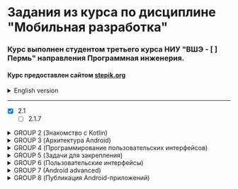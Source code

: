 # Задания из курса по дисциплине "Мобильная разработка"

### Курс выполнен студентом третьего курса НИУ "ВШЭ - [ ] Пермь" направления Программная инженерия.

#### Курс предоставлен сайтом [stepik.org](https://stepik.org/)

<details>
<summary>English version</summary>

# Tasks from the course "Mobile development"

### The course was conducted by a third-year Software engineering student from "HSE-Perm".

#### The course is provided by the website [stepik.org](https://stepik.org/)
</details>

_______________________
- [X] 2.1
    - [ ] 2.1.7
<details>
<summary>GROUP 2 (Знакомство с Kotlin)</summary>
<p>- [X] 2.1</p>
<p>    - [ ] 2.1.7</p>
<p>    - [ ] 2.1.11</p>
<p>    - [ ] 2.1.14</p>
<p>    - [ ] 2.1.15</p>
<p>- [ ] 2.2</p>
<p>    - [ ] 2.2.3</p>
<p>    - [ ] 2.2.6</p>
<p>    - [ ] 2.2.7</p>
<p>    - [ ] 2.3</p>
<p>    - [ ] 2.3.3</p>
<p>    - [ ] 2.3.4</p>
<p>    - [ ] 2.3.8</p>
<p>    - [ ] 2.3.13</p>
<p>- [ ] 2.4</p>
<p>    - [ ] 2.4.2</p>
<p>    - [ ] 2.4.3</p>
<p>    - [ ] 2.4.4</p>
<p>    - [ ] 2.4.5</p>
<p>    - [ ] 2.4.6</p>
<p>    - [ ] 2.4.10</p>
<p>    - [ ] 2.4.11</p>
<p>    - [ ] 2.4.12</p>
<p>    - [ ] 2.4.13</p>
<p>- [ ] 2.5</p>
<p>    - [ ] 2.5.4</p>
<p>    - [ ] 2.5.5</p>
<p>    - [ ] 2.5.6</p>
<p>    - [ ] 2.5.7</p>
<p>    - [ ] 2.5.8</p>
<p>    - [ ] 2.5.9</p>
<p>    - [ ] 2.5.10</p>
<p>    - [ ] 2.5.11</p>
<p>    - [ ] 2.5.12</p>
</details>

<details>
<summary>GROUP 3 (Архитектура Android)</summary>
<p>- [ ] 3.1</p>
<p>    - [ ] 3.1.4</p>
<p>    - [ ] 3.1.5</p>
<p>    - [ ] 3.1.6</p>
<p>    - [ ] 3.1.7</p>
<p>- [ ] 3.2</p>
<p>    - [ ] 3.2.2</p>
<p>    - [ ] 3.2.4</p>
<p>    - [ ] 3.2.9</p>
<p>    - [ ] 3.2.11</p>
<p>- [ ] 3.3</p>
<p>    - [ ] 3.3.8</p>
<p>    - [ ] 3.3.9</p>
<p>    - [ ] 3.3.10</p>
<p>    - [ ] 3.3.12</p>
<p>    - [ ] 3.3.13</p>
</details>

<details>
<summary>GROUP 4 (Программирование пользовательских интерфейсов)</summary>
<p>- [ ] 4.1</p>
<p>    - [ ] 4.1.4</p>
<p>    - [ ] 4.1.10</p>
<p>    - [ ] 4.1.12</p>
<p>- [ ] 4.2</p>
<p>    - [ ] 4.2.3</p>
<p>    - [ ] 4.2.5</p>
<p>    - [ ] 4.2.7</p>
<p>    - [ ] 4.2.9</p>
<p>    - [ ] 4.2.11</p>
<p>    - [ ] 4.2.15</p>
<p>- [ ] 4.3</p>
<p>    - [ ] 4.3.2</p>
<p>    - [ ] 4.3.6</p>
<p>    - [ ] 4.3.7</p>
<p>    - [ ] 4.3.8</p>
<p>    - [ ] 4.3.10</p>
<p>    - [ ] 4.3.11</p>
<p>    - [ ] 4.3.13</p>
<p>    - [ ] 4.3.14</p>
<p>    - [ ] 4.3.15</p>
<p>- [ ] 4.4</p>
<p>    - [ ] 4.4.5</p>
<p>    - [ ] 4.4.7</p>
<p>    - [ ] 4.4.8</p>
<p>    - [ ] 4.4.9</p>
<p>    - [ ] 4.4.10</p>
<p>    - [ ] 4.4.12</p>
<p>    - [ ] 4.4.13</p>
<p>    - [ ] 4.4.15</p>
<p>- [ ] 4.5</p>
<p>    - [ ] 4.5.6</p>
<p>- [ ] 4.7</p>
<p>    - [ ] 4.7.2</p>
<p>    - [ ] 4.7.4</p>
<p>    - [ ] 4.7.5</p>
<p>    - [ ] 4.7.8</p>
<p>    - [ ] 4.7.9</p>
<p>    - [ ] 4.7.11</p>
</details>

<details>
<summary>GROUP 5 (Задачи для закрепления)</summary>
<p>- [ ] 5.1</p>
<p>    - [ ] 5.1.1</p>
<p>    - [ ] 5.1.2</p>
<p>    - [ ] 5.1.3</p>
<p>    - [ ] 5.1.4</p>
<p>    - [ ] 5.1.6</p>
<p>    - [ ] 5.1.7</p>
<p>    - [ ] 5.1.9</p>
</details>

<details>
<summary>GROUP 6 (Пользовательские интерфейсы)</summary>
<p>- [ ] 6.1</p>
<p>    - [ ] 6.1.9</p>
<p>    - [ ] 6.1.10</p>
<p>    - [ ] 6.1.11</p>
<p>    - [ ] 6.1.12</p>
<p>- [ ] 6.2</p>
<p>    - [ ] 6.2.4</p>
<p>    - [ ] 6.2.5</p>
<p>    - [ ] 6.2.6</p>
<p>    - [ ] 6.2.7</p>
<p>- [ ] 6.3</p>
<p>    - [ ] 6.3.5</p>
<p>    - [ ] 6.3.6</p>
<p>    - [ ] 6.3.7</p>
<p>    - [ ] 6.3.8</p>
</details>

<details>
<summary>GROUP 7 (Android advanced)</summary>
<p>- [ ] 7.1</p>
<p>    - [ ] 7.1.5</p>
<p>    - [ ] 7.1.6</p>
<p>    - [ ] 7.1.9</p>
<p>    - [ ] 7.1.1</p>
<p>- [ ] 7.2</p>
<p>    - [ ] 7.2.5</p>
<p>    - [ ] 7.2.6</p>
<p>    - [ ] 7.2.7</p>
<p>- [ ] 7.3</p>
<p>    - [ ] 7.3.4</p>
<p>    - [ ] 7.3.5</p>
<p>    - [ ] 7.3.7</p>
<p>    - [ ] 7.3.8</p>
<p>    - [ ] 7.3.10</p>
</details>

<details>
<summary>GROUP 8 (Публикация Android-приложений)</summary>
<p>- [ ] 8.1</p>
<p>    - [ ] 8.1.3</p>
<p>    - [ ] 8.1.6</p>
<p>    - [ ] 8.1.8</p>
<p>    - [ ] 8.1.10</p>
</details>

